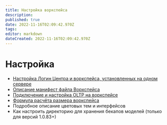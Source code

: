 ```yaml
---
title: Настройка воркспейса
description: 
published: true
date: 2022-11-16T02:09:42.970Z
tags: 
editor: markdown
dateCreated: 2022-11-16T02:09:42.970Z
---
```


# Настройка

- [Настройка Логин Центра и воркспейса, установленных на одном сервере](/ru/workspace/config/configurarionLcWorkspace) 
- [Описание манифест файла Воркспейса](/ru/workspace/config/manifest)
- [Подключение и настройка OLTP на воркспейсе](/ru/workspace/config/oltp)
- [Формула расчёта размера воркспейса](/ru/workspace/config/wsSizeFormula)
- Подробное описание цветовых тем и интерфейсов
- Как настроить директорию для хранения бекапов моделей (только для версий 1.0.83+)